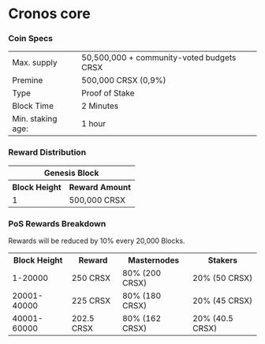 Cronos core
=====================================

### Coin Specs
<table>
<tr><td>Max. supply</td><td>50,500,000 + community-voted budgets CRSX</td></tr>
<tr><td>Premine</td><td>500,000 CRSX (0,9%)</td></tr>
<tr><td>Type</td><td>Proof of Stake</td></tr>
<tr><td>Block Time</td><td>2 Minutes</td></tr>
<tr><td>Min. staking age:</td><td>1 hour</td></tr>
</table>

### Reward Distribution

<table>
<th colspan=4>Genesis Block</th>
<tr><th>Block Height</th><th>Reward Amount</th></tr>
<tr><td>1</td><td>500,000 CRSX</td></tr>
</table>

### PoS Rewards Breakdown

Rewards will be reduced by 10% every 20,000 Blocks.

<table>
<th>Block Height</th><th>Reward</th><th>Masternodes</th><th>Stakers</th>
<tr><td>1-20000</td><td>250 CRSX</td><td>80% (200 CRSX)</td><td>20% (50 CRSX)</td></tr>
<tr><td>20001-40000</td><td>225 CRSX</td><td>80% (180 CRSX)</td><td>20% (45 CRSX)</td></tr>
<tr><td>40001-60000</td><td>202.5 CRSX</td><td>80% (162 CRSX)</td><td>20% (40.5 CRSX)</td></tr>
</table>
